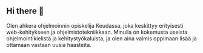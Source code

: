 ## Hi there 👋
Olen ahkera ohjelmoinnin opiskelija Keudassa, joka keskittyy erityisesti web-kehitykseen ja ohjelmistotekniikkaan. Minulla on kokemusta useista ohjelmointikielistä ja kehitystyökaluista, ja olen aina valmis oppimaan lisää ja ottamaan vastaan uusia haasteita.
